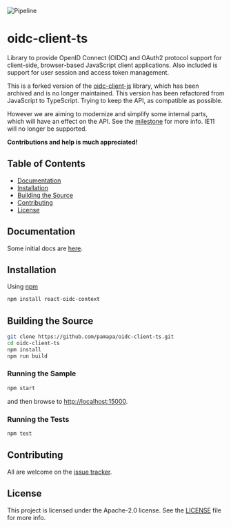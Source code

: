 ![Pipeline](https://github.com/pamapa/oidc-client-ts/workflows/Release/badge.svg)

# oidc-client-ts
Library to provide OpenID Connect (OIDC) and OAuth2 protocol support for client-side, browser-based JavaScript client applications. Also included is support for user session and access token management.

This is a forked version of the [oidc-client-js](https://github.com/IdentityModel/oidc-client-js) library, which has been archived and is no longer maintained. This version has been refactored from JavaScript to TypeScript. Trying to keep the API, as compatible as possible.

However we are aiming to modernize and simplify some internal parts, which will have an effect on the API. See the [milestone](https://github.com/pamapa/oidc-client-ts/milestone/1) for more info. IE11 will no longer be supported.

**Contributions and help is much appreciated!**

## Table of Contents
- [Documentation](#documentation)
- [Installation](#installation)
- [Building the Source](#building-the-source)
- [Contributing](#contributing)
- [License](#license)

## Documentation

Some initial docs are [here](https://github.com/IdentityModel/oidc-client-js/wiki).


## Installation

Using [npm](https://npmjs.org/)

```bash
npm install react-oidc-context
```

## Building the Source

```bash
git clone https://github.com/pamapa/oidc-client-ts.git
cd oidc-client-ts
npm install
npm run build
```

### Running the Sample

```bash
npm start
```

and then browse to [http://localhost:15000](http://localhost:15000).

### Running the Tests

```bash
npm test
```

## Contributing

All are welcome on the [issue tracker](https://github.com/pamapa/oidc-client-ts/issues).

## License
This project is licensed under the Apache-2.0 license. See the [LICENSE](https://github.com/pamapa/oidc-client-ts/blob/main/LICENSE) file for more info.
